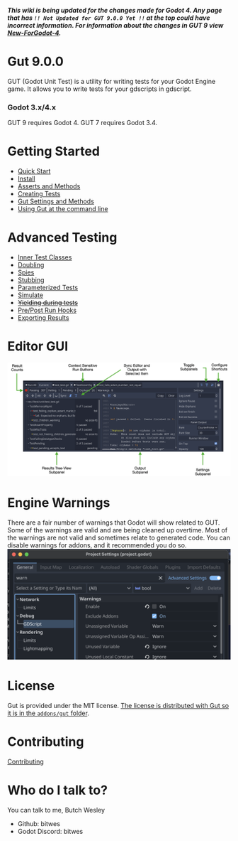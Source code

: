 ___This wiki is being updated for the changes made for Godot 4.  Any page that has `!! Not Updated for GUT 9.0.0 Yet !!` at the top could have incorrect information.  For information about the changes in GUT 9 view [New-ForGodot-4](New-For-Godot-4).___

# Gut 9.0.0
GUT (Godot Unit Test) is a utility for writing tests for your Godot Engine game.  It allows you to write tests for your gdscripts in gdscript.

### Godot 3.x/4.x
GUT 9 requires Godot 4.  GUT 7 requires Godot 3.4.

# Getting Started
* [Quick Start](Quick-Start)
* [Install](Install)
* [Asserts and Methods](Asserts-and-Methods)
* [Creating Tests](Creating-Tests)
* [Gut Settings and Methods](Gut-Settings-And-Methods)
* [Using Gut at the command line](Command-Line)


# Advanced Testing
* [Inner Test Classes](Inner-Test-Classes)
* [Doubling](Doubles)
* [Spies](Spies)
* [Stubbing](Stubbing)
* [Parameterized Tests](Parameterized-Tests)
* [Simulate](Simulate)
* ~~[Yielding during tests](Yielding)~~
* [Pre/Post Run Hooks](Hooks)
* [Exporting Results](Export-Test-Results)


# Editor GUI
![gut Panel](images/gut_panel.png)


# Engine Warnings
There are a fair number of warnings that Godot will show related to GUT.  Some of the warnings are valid and are being cleaned up overtime.  Most of the warnings are not valid and sometimes relate to generated code.  You can disable warnings for addons, and it recommended you do so.
![exclude addons](images/exclude_addons.png)


# License
Gut is provided under the MIT license.  [The license is distributed with Gut so it is in the `addons/gut` folder](https://github.com/bitwes/Gut/blob/master/addons/gut/LICENSE.md).


# Contributing
[Contributing](Contributing)


# Who do I talk to?
You can talk to me, Butch Wesley

* Github:  bitwes
* Godot Discord:  bitwes
